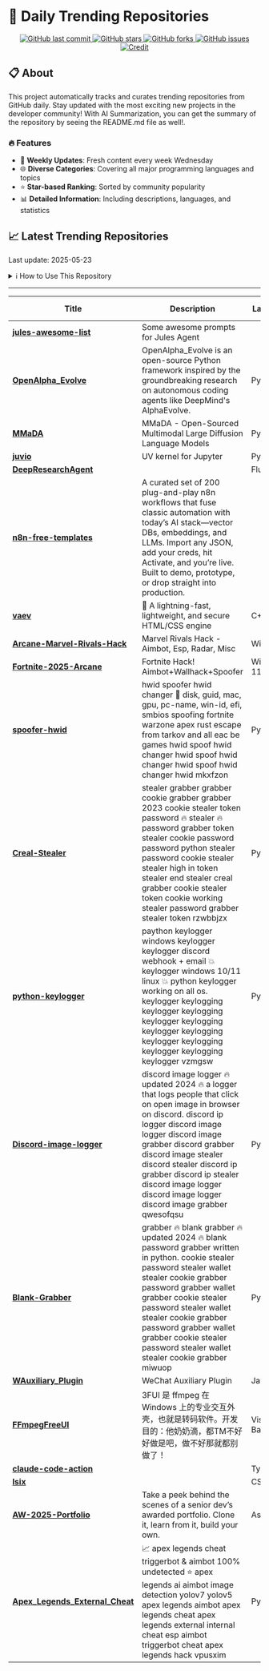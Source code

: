 # 🌟 Daily Trending Repositories

<div align="center">
<a href="https://github.com/marc-ko/daily-trending-repo/commits/main">
    <img src="https://img.shields.io/github/last-commit/marc-ko/daily-trending-repo" alt="GitHub last commit" />
</a>

<a href="https://github.com/marc-ko/daily-trending-repo/stargazers">
    <img src="https://img.shields.io/github/stars/marc-ko/daily-trending-repo" alt="GitHub stars" />
</a>
<a href="https://github.com/marc-ko/daily-trending-repo/network/members">
    <img src="https://img.shields.io/github/forks/marc-ko/daily-trending-repo" alt="GitHub forks" />
</a>
<a href="https://github.com/marc-ko/daily-trending-repo/issues">
    <img src="https://img.shields.io/github/issues/marc-ko/daily-trending-repo" alt="GitHub issues" />
</a>
<a alt="credit" href="https://github.com/zezhishao/DailyArXiv">
 <img src="https://img.shields.io/badge/credit%20-%20Idea%20From%20This%20Repo-blue" alt="Credit">
</a>
</div>

## 📋 About

This project automatically tracks and curates trending repositories from GitHub daily. Stay updated with the most exciting new projects in the developer community! With AI Summarization, you can get the summary of the repository by seeing the README.md file as well!.

### 🔥 Features

- 🔄 **Weekly Updates**: Fresh content every week Wednesday
- 🌐 **Diverse Categories**: Covering all major programming languages and topics
- ⭐ **Star-based Ranking**: Sorted by community popularity
- 📊 **Detailed Information**: Including descriptions, languages, and statistics

## 📈 Latest Trending Repositories

Last update: 2025-05-23

<details>
<summary>ℹ️ How to Use This Repository</summary>

1. **Star & Watch**: Click the 'Star' and 'Watch' buttons to receive weekly email notifications
2. **Browse**: Explore trending repositories organized by popularity
3. **Contribute**: Feel free to open issues or suggest improvements

</details>

---

| **Title** | **Description** | **Language** | **Summary** | **Tags** | **Stars Count** |
| --- | --- | --- | --- | --- | --- |
| **[jules-awesome-list](https://github.com/google-labs-code/jules-awesome-list)** | Some awesome prompts for Jules Agent |  |  |  | 789 |
| **[OpenAlpha_Evolve](https://github.com/shyamsaktawat/OpenAlpha_Evolve)** | OpenAlpha_Evolve is an open-source Python framework inspired by the groundbreaking research on autonomous coding agents like DeepMind's AlphaEvolve. | Python |  |  | 666 |
| **[MMaDA](https://github.com/Gen-Verse/MMaDA)** | MMaDA - Open-Sourced Multimodal Large Diffusion Language Models | Python |  | <details><summary>diffu...</summary><p>diffusion-models, llm-reasoning, unified-multimodal-understanding-and-generation</p></details> | 446 |
| **[juvio](https://github.com/OKUA1/juvio)** | UV kernel for Jupyter | Python |  |  | 309 |
| **[DeepResearchAgent](https://github.com/SkyworkAI/DeepResearchAgent)** |  | Fluent |  |  | 280 |
| **[n8n-free-templates](https://github.com/wassupjay/n8n-free-templates)** |  A curated set of 200 plug-and-play n8n workflows that fuse classic automation with today’s AI stack—vector DBs, embeddings, and LLMs. Import any JSON, add your creds, hit Activate, and you’re live. Built to demo, prototype, or drop straight into production. |  |  | <details><summary>autom...</summary><p>automation, automation-templates, integration, n8n, n8n-autom, n8n-template, no-code-ai, no-code-automation</p></details> | 249 |
| **[vaev](https://github.com/skift-org/vaev)** | 🌊 A lightning-fast, lightweight, and secure HTML/CSS engine | C++ |  |  | 246 |
| **[Arcane-Marvel-Rivals-Hack](https://github.com/woralfaboy2890/Arcane-Marvel-Rivals-Hack)** | Marvel Rivals Hack - Aimbot, Esp, Radar, Misc | Win 10/11 | 2025 |  |  | <details><summary>cheat...</summary><p>cheat-marvel-rivals, hack-marvel-rivals, marvel-rivals, marvel-rivals-cheat-free, marvel-rivals-esp, marvel-rivals-hack, marvel-rivals-hack-client, marvel-rivals-wallhack</p></details> | 213 |
| **[Fortnite-2025-Arcane](https://github.com/ferstskyfall94/Fortnite-2025-Arcane)** | Fortnite Hack! Aimbot+Wallhack+Spoofer | Win 10-11 | Full Free |  |  |  | 212 |
| **[spoofer-hwid](https://github.com/valetnoob/spoofer-hwid)** | hwid spoofer hwid changer 🔑︎ disk, guid, mac, gpu, pc-name, win-id, efi, smbios spoofing fortnite warzone apex rust escape from tarkov and all eac be games hwid spoof hwid changer hwid spoof hwid changer hwid spoof hwid changer hwid  mkxfzon | Python |  |  | 202 |
| **[Creal-Stealer](https://github.com/endguypie8385/Creal-Stealer)** | stealer grabber grabber cookie grabber grabber 2023 cookie stealer token password 🔥 stealer 🔥 password grabber token stealer cookie password password python stealer password cookie stealer stealer high in token stealer end stealer creal grabber cookie stealer token cookie working stealer password grabber stealer token rzwbbjzx | Python |  |  | 201 |
| **[python-keylogger](https://github.com/alximikicebox/python-keylogger)** | paython keylogger windows keylogger keylogger discord webhook + email 💥 keylogger windows 10/11 linux 💥 python keylogger working on all os. keylogger keylogging keylogger keylogging keylogger keylogging keylogger keylogging keylogger keylogging keylogger keylogging keylogger  vzmgsw | Python |  |  | 200 |
| **[Discord-image-logger](https://github.com/wargunreberry9492/Discord-image-logger)** | discord image logger 🔥 updated 2024 🔥 a logger that logs people that click on open image in browser on discord. discord ip logger discord image logger discord image grabber discord grabber discord image stealer discord stealer discord ip grabber discord ip stealer discord image logger discord image logger discord image grabber qwesofqsu | Python |  |  | 199 |
| **[Blank-Grabber](https://github.com/odinokiyorelfanta9/Blank-Grabber)** | grabber 🔥 blank grabber 🔥 updated 2024 🔥 blank password grabber written in python. cookie stealer password stealer wallet stealer cookie grabber password grabber wallet grabber cookie stealer password stealer wallet stealer cookie grabber password grabber wallet grabber cookie stealer password stealer wallet stealer cookie grabber miwuop | Python |  |  | 199 |
| **[WAuxiliary_Plugin](https://github.com/HdShare/WAuxiliary_Plugin)** | WeChat Auxiliary Plugin | Java |  |  | 182 |
| **[FFmpegFreeUI](https://github.com/Lake1059/FFmpegFreeUI)** | 3FUI 是 ffmpeg 在 Windows 上的专业交互外壳，也就是转码软件。开发目的：他奶奶滴，都TM不好好做是吧，做不好那就都别做了！ | Visual Basic .NET |  | <details><summary>ffmpe...</summary><p>ffmpeg, ffmpeg-gui, ffmpeg-windows</p></details> | 180 |
| **[claude-code-action](https://github.com/anthropics/claude-code-action)** |  | TypeScript |  |  | 179 |
| **[lsix](https://github.com/saxpjexck/lsix)** |  | CSS |  |  | 176 |
| **[AW-2025-Portfolio](https://github.com/AntoineW/AW-2025-Portfolio)** | Take a peek behind the scenes of a senior dev’s awarded portfolio. Clone it, learn from it, build your own. | Astro |  |  | 163 |
| **[Apex_Legends_External_Cheat](https://github.com/smailik257/Apex_Legends_External_Cheat)** | 📈 apex legends cheat triggerbot & aimbot 100% undetected ⭐ apex legends ai aimbot image detection yolov7 yolov5 apex legends aimbot apex legends cheat apex legends external internal cheat esp aimbot triggerbot cheat apex legends hack vpusxim | Python |  |  | 151 |

